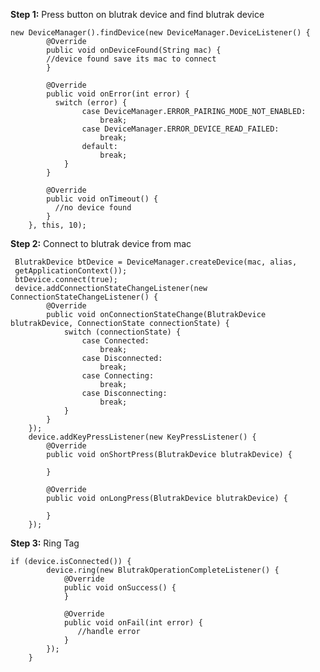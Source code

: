 **Step 1:**
Press button on blutrak device and find blutrak device
        
    new DeviceManager().findDevice(new DeviceManager.DeviceListener() {
            @Override
            public void onDeviceFound(String mac) {
            //device found save its mac to connect
            }

            @Override
            public void onError(int error) {
              switch (error) {
                    case DeviceManager.ERROR_PAIRING_MODE_NOT_ENABLED:
                        break;
                    case DeviceManager.ERROR_DEVICE_READ_FAILED:
                        break;
                    default:
                        break;
                }
            }

            @Override
            public void onTimeout() {
              //no device found
            }
        }, this, 10);

**Step 2:**
Connect to blutrak device from mac

     BlutrakDevice btDevice = DeviceManager.createDevice(mac, alias, 
     getApplicationContext());
     btDevice.connect(true);
     device.addConnectionStateChangeListener(new ConnectionStateChangeListener() {
            @Override
            public void onConnectionStateChange(BlutrakDevice blutrakDevice, ConnectionState connectionState) {
                switch (connectionState) {
                    case Connected:
                        break;
                    case Disconnected:
                        break;
                    case Connecting:
                        break;
                    case Disconnecting:
                        break;
                }
            }
        });
        device.addKeyPressListener(new KeyPressListener() {
            @Override
            public void onShortPress(BlutrakDevice blutrakDevice) {
                
            }

            @Override
            public void onLongPress(BlutrakDevice blutrakDevice) {

            }
        });

**Step 3:**
Ring Tag

    if (device.isConnected()) {
            device.ring(new BlutrakOperationCompleteListener() {
                @Override
                public void onSuccess() {
                }

                @Override
                public void onFail(int error) {
                   //handle error
                }
            });
        } 

